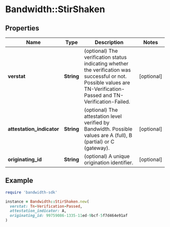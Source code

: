 # Bandwidth::StirShaken

## Properties

| Name | Type | Description | Notes |
| ---- | ---- | ----------- | ----- |
| **verstat** | **String** | (optional) The verification status indicating whether the verification was successful or not. Possible values are TN-Verification-Passed and TN-Verification-Failed. | [optional] |
| **attestation_indicator** | **String** | (optional) The attestation level verified by Bandwidth. Possible values are A (full), B (partial) or C (gateway). | [optional] |
| **originating_id** | **String** | (optional) A unique origination identifier. | [optional] |

## Example

```ruby
require 'bandwidth-sdk'

instance = Bandwidth::StirShaken.new(
  verstat: Tn-Verification-Passed,
  attestation_indicator: A,
  originating_id: 99759086-1335-11ed-9bcf-5f7d464e91af
)
```

